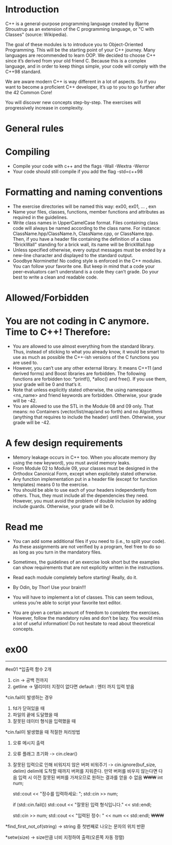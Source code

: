 # Introduction
C++ is a general-purpose programming language created by Bjarne Stroustrup as an extension of the C programming language, or "C with Classes" (source: Wikipedia).
>

The goal of these modules is to introduce you to Object-Oriented Programming.
This will be the starting point of your C++ journey. Many languages are recommended
to learn OOP. We decided to choose C++ since it’s derived from your old friend C.
Because this is a complex language, and in order to keep things simple, your code will
comply with the C++98 standard.
>

We are aware modern C++ is way different in a lot of aspects. So if you want to
become a proficient C++ developer, it’s up to you to go further after the 42 Common
Core!
>

You will discover new concepts step-by-step. The exercises will progressively increase
in complexity.
>

# General rules
# Compiling
* Compile your code with c++ and the flags -Wall -Wextra -Werror
* Your code should still compile if you add the flag -std=c++98
# Formatting and naming conventions
* The exercise directories will be named this way: ex00, ex01, ... , exn
* Name your files, classes, functions, member functions and attributes as required in
the guidelines.
* Write class names in UpperCamelCase format. Files containing class code will
always be named according to the class name. For instance:
ClassName.hpp/ClassName.h, ClassName.cpp, or ClassName.tpp. Then, if you
have a header file containing the definition of a class "BrickWall" standing for a
brick wall, its name will be BrickWall.hpp
* Unless specified otherwise, every output messages must be ended by a new-line
character and displayed to the standard output.
* Goodbye Norminette! No coding style is enforced in the C++ modules. You can
follow your favorite one. But keep in mind that a code your peer-evaluators can’t
understand is a code they can’t grade. Do your best to write a clean and readable
code.
# Allowed/Forbidden
# You are not coding in C anymore. Time to C++! Therefore:
* You are allowed to use almost everything from the standard library. Thus, instead
of sticking to what you already know, it would be smart to use as much as possible
the C++-ish versions of the C functions you are used to.
* However, you can’t use any other external library. It means C++11 (and derived
forms) and Boost libraries are forbidden. The following functions are forbidden
too: *printf(), *alloc() and free(). If you use them, your grade will be 0 and
that’s it.
* Note that unless explicitly stated otherwise, the using namespace <ns_name> and
friend keywords are forbidden. Otherwise, your grade will be -42.
* You are allowed to use the STL in the Module 08 and 09 only. That means:
no Containers (vector/list/map/and so forth) and no Algorithms (anything that
requires to include the <algorithm> header) until then. Otherwise, your grade will
be -42.
# A few design requirements
* Memory leakage occurs in C++ too. When you allocate memory (by using the new
keyword), you must avoid memory leaks.
* From Module 02 to Module 09, your classes must be designed in the Orthodox
Canonical Form, except when explicitely stated otherwise.
* Any function implementation put in a header file (except for function templates)
means 0 to the exercise.
* You should be able to use each of your headers independently from others. Thus,
they must include all the dependencies they need. However, you must avoid the
problem of double inclusion by adding include guards. Otherwise, your grade will
be 0.
# Read me
* You can add some additional files if you need to (i.e., to split your code). As these
assignments are not verified by a program, feel free to do so as long as you turn in
the mandatory files.
* Sometimes, the guidelines of an exercise look short but the examples can show
requirements that are not explicitly written in the instructions.
* Read each module completely before starting! Really, do it.
* By Odin, by Thor! Use your brain!!!

* You will have to implement a lot of classes. This can seem tedious,
unless you’re able to script your favorite text editor.

* You are given a certain amount of freedom to complete the exercises.
However, follow the mandatory rules and don’t be lazy. You would
miss a lot of useful information! Do not hesitate to read about
theoretical concepts.

# ex00











































***


#ex01
*입출력 함수 2개
1. cin
-> 공백 전까지
2. getline
-> 델리미터 지정이 없다면 default : 엔터 까지 입력 받음

*cin.fail이 발생하는 경우
1. fd가 닫혀있을 때
2. 파일의 끝에 도달했을 때
3. 잘못된 데이터 형식을 입력했을 때

*cin.fail이 발생했을 때 적절한 처리방법
1. 오류 메시지 출력
2. 오류 플래그 초기화 -> cin.clear()
3. 잘못된 입력으로 인해 비워지지 않은 버퍼 비워주기 -> cin.ignore(buf_size, delim)
delim에 도착할 때까지 버퍼를 지워준다.
만약 버퍼를 비우지 않는다면 다음 입력 시 이전 잘못된 버퍼를 가져오므로 원하는 결과를 얻을 수 없음
₩₩₩
int num;

    std::cout << "정수를 입력하세요: ";
    std::cin >> num;

    if (std::cin.fail())
        std::cout << "잘못된 입력 형식입니다." << std::endl;

    std::cin >> num;
    std::cout << "입력된 정수: " << num << std::endl;
₩₩₩

*find_first_not_of(string)
-> string 중 첫번째로 나오는 문자의 위치 반환

*setw(size)
-> size만큼 너비 지정하여 출력(오른쪽 자동 정렬)

